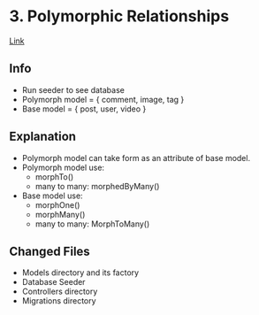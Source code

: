 # 3. Polymorphic Relationships
[Link](https://www.youtube.com/watch?v=C7T1689IvPQ&list=PLpzy7FIRqpGD5pN3-Y66YDtxJCYuGumFO&index=3)

## Info
* Run seeder to see database
* Polymorph model = { comment, image, tag }
* Base model = { post, user, video }

## Explanation
* Polymorph model can take form as an attribute of base model.
* Polymorph model use:
    * morphTo()
    * many to many: morphedByMany()
* Base model use:
    * morphOne()
    * morphMany()
    * many to many: MorphToMany()

## Changed Files
* Models directory and its factory
* Database Seeder
* Controllers directory
* Migrations directory
